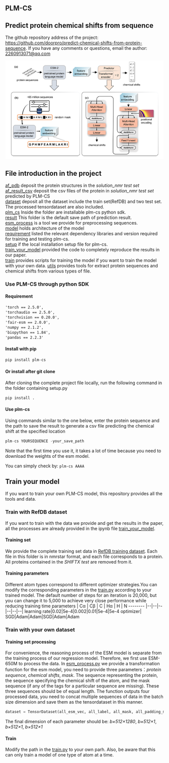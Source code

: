 ## PLM-CS  
## Predict protein chemical shifts from sequence
The github repository address of the project: https://github.com/doorpro/predict-chemical-shifts-from-protein-sequence. 
If you have any comments or questions, email the author: 2260913071@qq.com


![image](/image/image1.png)

## File introduction in the project
[af_pdb](./af_pdb/) deposit the protein structures in the *solution_nmr test set*  
[af_result_csv](./af_result_csv/) deposit the csv files of the protein in *solution_nmr test set* predicted by PLM-CS  
[dataset](./dataset/) deposit all the dataset include the train set(RefDB) and two test set. The processed tensordataset are also included.  
 [plm_cs](./plm_cs/) Inside the folder are installable plm-cs python sdk.  
 [result](./result/) This folder is the default save path of prediction result.  
 [esm_process](./esm_process.py) is a tool we provide for preprocessing sequences.  
 [model](./model.py) holds architecture of the model  
 [requirement](./requirement.txt) listed the relevant dependency libraries and version required for training and testing plm-cs.  
 [setup](./setup.py) if the local installation setup file for plm-cs.  
 [train_your_model](./train_your_model.ipynb) provided the code to completely reproduce the results in our paper.  
 [train](./train.py) provides scripts for training the model if you want to train the model with your own data.
 [utils](./utils.py) provides tools for extract protein sequences and chemical shifts from various types of file.

### Use PLM-CS through python SDK
#### Requirement
    'torch == 2.5.0',
    'torchaudio == 2.5.0',
    'torchvision == 0.20.0',
    'fair-esm == 2.0.0',
    'numpy == 2.1.2',
    'biopython == 1.84',
    'pandas == 2.2.3'

#### Install with pip
```python
pip install plm-cs
```

#### Or install after git clone
After cloning the complete project file locally, run the following command in the folder containing setup.py
```python
pip install .
```

#### Use plm-cs
Using commands similar to the one below, enter the protein sequence and the path to save the result to generate a csv file predicting the chemical shift at the specified location
```python
plm-cs YOURSEQUENCE -your_save_path
```
Note that the first time you use it, it takes a lot of time because you need to download the weights of the esm model.

You can simply check by: ```plm-cs AAAA```

## Train your model
If you want to train your own PLM-CS model, this repository provides all the tools and data.

### Train with RefDB dataset
If you want to train with the data we provide and get the results in the paper, all the processes are already provided in the ipynb file [train_your_model](./train_your_model.ipynb).

#### Training set
We provide the complete training set data in [RefDB training dataset](./dataset/RefDB_test_remove). Each file in this folder is in nmrstar format, and each file corresponds to a protein. All proteins contained in the *SHIFTX test* are removed from it.

#### Training parameters
Different atom types correspond to different optimizer strategies.You can modify the corresponding parameters in the [train.py](./train.py) according to your trained model. The default number of steps for an iteration is 20,000, but you can change it to 5,000 to achieve very close performance while reducing training time
parameters     | Cα | Cβ | C | Hα | H | N
-------- |--|--|--|--|--|--|
learning rate|0.02|5e-4|0.002|0.01|5e-4|5e-4
optimizer| SGD|Adam|Adam|SGD|Adam|Adam

### Train with your own dataset
#### Training set processing
For convenience, the reasoning process of the ESM model is separate from the training process of our regression model. Therefore, we first use ESM-650M to process the data. In [esm_process.py](./esm_process.py) we provide a transformation function for the esm model, you need to provide three parameters：*protein sequence*, *chemical shifts*, *mask*. The sequence representing the protein, the sequence specifying the chemical shift of the atom, and the mask sequence (if any of the tags for a particular sequence are missing). These three sequences should be of equal length. The function outputs four processed data, you need to concat multiple sequences of data in the batch size dimension and save them as the tensordataset in this manner. 
```python
dataset = TensorDataset(all_esm_vec, all_label, all_mask, all_padding_mask)
```
The final dimension of each parameter should be:
*b&#215;512&#215;1280*, *b&#215;512&#215;1*, *b&#215;512&#215;1*, *b&#215;512&#215;1*

#### Train
Modify the path in the [train.py](./train.py) to your own parh. Also, be aware that this can only train a model of one type of atom at a time.
